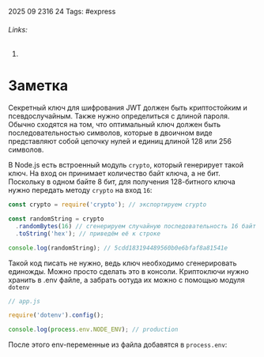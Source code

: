 2025 09 2316 24
Tags: #express 
###### Links: 
1) 
# Заметка
Секретный ключ для шифрования JWT должен быть криптостойким и псевдослучайным.
Также нужно определиться с длиной пароля. Обычно сходятся на том, что оптимальный ключ должен быть последовательностью символов, которые в двоичном виде представляют собой цепочку нулей и единиц длиной 128 или 256 символов.

В Node.js есть встроенный модуль `crypto`, который генерирует такой ключ. На вход он принимает количество байт ключа, а не бит. Поскольку в одном байте 8 бит, для получения 128-битного ключа нужно передать методу `crypto` на вход `16`:
```ts
const crypto = require('crypto'); // экспортируем crypto

const randomString = crypto
  .randomBytes(16) // сгенерируем случайную последовательность 16 байт (128 бит)
  .toString('hex'); // приведём её к строке

console.log(randomString); // 5cdd183194489560b0e6bfaf8a81541e
```
Такой код писать не нужно, ведь ключ необходимо сгенерировать единожды. Можно просто сделать это в консоли.
Криптоключи нужно хранить в .env файле, а забрать оотуда их можно с помощью модуля `dotenv` 
```ts
// app.js

require('dotenv').config();

console.log(process.env.NODE_ENV); // production
```
После этого env-переменные из файла добавятся в `process.env`: